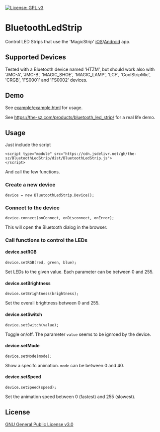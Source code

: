[![License: GPL v3](https://img.shields.io/badge/License-GPL%20v3-blue.svg)](http://www.gnu.org/licenses/gpl-3.0)

# BluetoothLedStrip
Control LED Strips that use the 'MagicStrip' [iOS](https://apps.apple.com/us/app/magicstrip-rgb/id1190522748)/[Android](https://play.google.com/store/apps/details?id=com.jtkj.magicstrip) app.

## Supported Devices
Tested with a Bluetooth device named 'HTZM', but should work also with 'JMC-A', 'JMC-B', 'MAGIC_SHOE', 'MAGIC_LAMP', 'LCF', 'CoolStripMic', 'CRGB', 'FS0001' and 'FS0002' devices.

## Demo
See [example/example.html](example/example.html) for usage.

See https://the-sz.com/products/bluetooth_led_strip/ for a real life demo.

## Usage
Just include the script

	<script type="module" src="https://cdn.jsdelivr.net/gh/the-sz/BluetoothLedStrip/dist/BluetoothLedStrip.js">
	</script>

And call the few functions.

### Create a new device
	device = new BluetoothLedStrip.Device();

### Connect to the device
	device.connect(onConnect, onDisconnect, onError);
This will open the Bluetooth dialog in the browser.

### Call functions to control the LEDs
#### device.setRGB
	device.setRGB(red, green, blue);
Set LEDs to the given value. Each parameter can be between 0 and 255.

#### device.setBrightness
	device.setBrightness(brightness);
Set the overall brightness between 0 and 255.

#### device.setSwitch
	device.setSwitch(value);
Toggle on/off. The parameter `value` seems to be ignroed by the device.

#### device.setMode
	device.setMode(mode);
Show a specifc animation. `mode` can be between 0 and 40.

#### device.setSpeed
	device.setSpeed(speed);
Set the animation speed between 0 (fastest) and 255 (slowest).

## License
[GNU General Public License v3.0](LICENSE.md)
